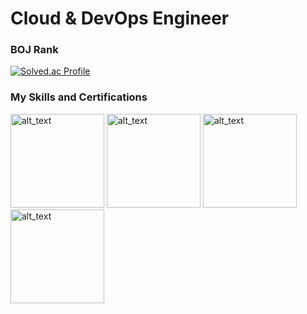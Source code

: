 # Cloud & DevOps Engineer


### BOJ Rank

[![Solved.ac Profile](http://mazassumnida.wtf/api/v2/generate_badge?boj=rollony)](https://solved.ac/rollony)

### My Skills and Certifications
<!--
[<img alt="alt_text" width="200px" src="https://user-images.githubusercontent.com/30142314/173233128-57b9591a-e8d0-4132-8422-941f92276ee3.png" />](https://www.credly.com/badges/6cf52447-3419-4573-a3e8-da53b6124af8/public_url)

[<img alt="alt_text" width="200px" src="https://user-images.githubusercontent.com/30142314/173233379-f13c5f4b-fab1-434e-b38c-1aab969e7803.png" />](https://www.credly.com/badges/8628a4f0-a206-41bf-adbf-acac0bc309f3/public_url)
-->



[<img alt="alt_text" width="150px" src="https://user-images.githubusercontent.com/30142314/173233128-57b9591a-e8d0-4132-8422-941f92276ee3.png" />](https://www.credly.com/badges/6cf52447-3419-4573-a3e8-da53b6124af8/public_url)  [<img alt="alt_text" width="150px" src="https://user-images.githubusercontent.com/30142314/173233379-f13c5f4b-fab1-434e-b38c-1aab969e7803.png" />](https://www.credly.com/badges/8628a4f0-a206-41bf-adbf-acac0bc309f3/public_url)  [<img alt="alt_text" width="150px" src="https://user-images.githubusercontent.com/30142314/173233679-a0437d1d-141f-48ed-bbe5-e673b6b43abd.png" />](https://www.credly.com/badges/d256b8f3-902b-41c4-aa7d-dd08fe289f6f/public_url) [<img alt="alt_text" width="150px" src="https://user-images.githubusercontent.com/30142314/173233741-6c2eb49e-fa3c-4565-b20e-9f0af719b59f.png" />](https://www.credly.com/badges/c061f39c-9033-48d0-b44d-eed8f31650b1/public_url) 
